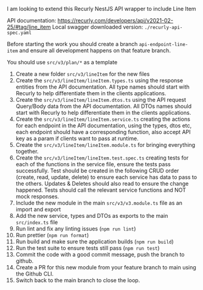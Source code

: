I am looking to extend this Recurly NestJS API wrapper to include Line Item

API documentation: https://recurly.com/developers/api/v2021-02-25/#tag/line_item
Local swagger downloaded version: `./recurly-api-spec.yaml`

Before starting the work you should create a branch `api-endpoint-line-item` and ensure all development happens on that feature branch.

You should use `src/v3/plan/*` as a template

1. Create a new folder `src/v3/lineItem` for the new files
2. Create the `src/v3/lineItem/lineItem.types.ts` using the response entities from the API documentation. All type names should start with Recurly to help differentiate them in the clients applications. 
3. Create the `src/v3/lineItem/lineItem.dtos.ts` using the API request Query/Body data from the API documentation. All DTOs names should start with Recurly to help differentiate them in the clients applications. 
4. Create the `src/v3/lineItem/lineItem.service.ts` creating the actions for each endpoint in the API documentation, using the types, dtos etc, each endpoint should have a corresponding function, also accept API key as a param if clients want to pass at runtime. 
5. Create the `src/v3/lineItem/lineItem.module.ts` for bringing everything together.
6. Create the `src/v3/lineItem/lineItem.test.spec.ts` creating tests for each of the functions in the service file, ensure the tests pass successfully. Test should be created in the following CRUD order (create, read, update, delete) to ensure each service has data to pass to the others. Updates & Deletes should also read to ensure the change happened. Tests should call the relevant service functions and NOT mock responses. 
7. Include the new module in the main `src/v3/v3.module.ts` file as an import and export
8. Add the new service, types and DTOs as exports to the main `src/index.ts` file
9. Run lint and fix any linting issues (`npm run lint`)
10. Run prettier (`npm run format`)
11. Run build and make sure the application builds (`npm run build`)
12. Run the test suite to ensure tests still pass (`npm run test`)
13. Commit the code with a good commit message, push the branch to github.
14. Create a PR for this new module from your feature branch to main using the Github CLI.
15. Switch back to the main branch to close the loop.